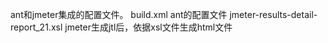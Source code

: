 ant和jmeter集成的配置文件。
build.xml ant的配置文件
jmeter-results-detail-report_21.xsl jmeter生成jtl后，依据xsl文件生成html文件
